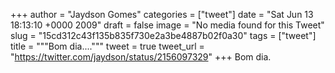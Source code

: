 
+++
author = "Jaydson Gomes"
categories = ["tweet"]
date = "Sat Jun 13 18:13:10 +0000 2009"
draft = false
image = "No media found for this Tweet"
slug = "15cd312c43f135b835f730e2a3be4887b02f0a30"
tags = ["tweet"]
title = """Bom dia...."""
tweet = true
tweet_url = "https://twitter.com/jaydson/status/2156097329"
+++
Bom dia.
